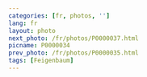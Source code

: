 ```yaml
---
categories: [fr, photos, '']
lang: fr
layout: photo
next_photo: /fr/photos/P0000037.html
picname: P0000034
prev_photo: /fr/photos/P0000035.html
tags: [Feigenbaum]
---
```

